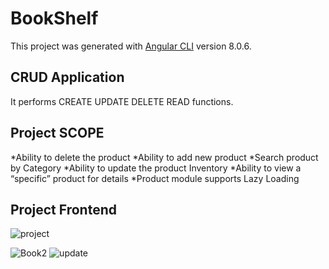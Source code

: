 # BookShelf

This project was generated with [Angular CLI](https://github.com/angular/angular-cli) version 8.0.6.

## CRUD Application

It performs CREATE UPDATE DELETE READ functions.

## Project SCOPE

 *Ability to delete the product 
 *Ability to add new product 
 *Search product by Category
 *Ability to update the product Inventory
 *Ability to view a “specific” product for details
 *Product module supports Lazy Loading 


## Project Frontend
![project](https://user-images.githubusercontent.com/60259661/104281920-4279a380-54d4-11eb-966e-7f9f84b92584.JPG)

![Book2](https://user-images.githubusercontent.com/60259661/104282676-6d182c00-54d5-11eb-83d4-9fd896cd061b.JPG)
![update](https://user-images.githubusercontent.com/60259661/104282757-891bcd80-54d5-11eb-88b0-d0a7960ea37c.JPG)
